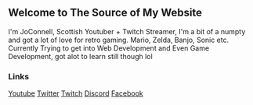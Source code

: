 ## Welcome to The Source of My Website

I'm JoConnell, Scottish Youtuber + Twitch Streamer, I'm a bit of a numpty and got a lot of love for retro gaming. Mario, Zelda, Banjo, Sonic etc.
Currently Trying to get into Web Development and Even Game Development, got alot to learn still though lol

### Links

[Youtube](https://www.youtube.com/channel/UCSHFbOOJqM9yPote6JIxVIQ)
[Twitter](https://twitter.com/Super_JoConnell)
[Twitch](https://www.twitch.tv/joconnell)
[Discord](https://discord.com/invite/xr67yXs)
[Facebook](https://www.facebook.com/superjoconnell)

